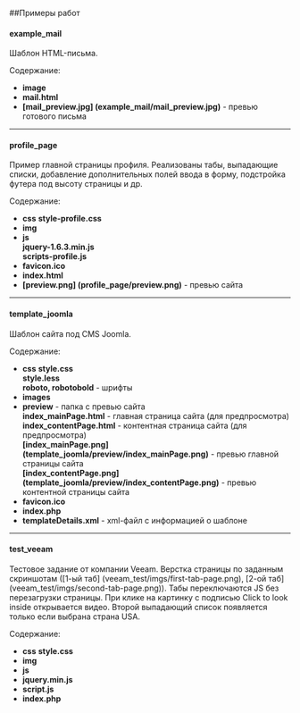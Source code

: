 ##Примеры работ
#### example_mail

Шаблон HTML-письма.

Содержание:

* **image**
* **mail.html**
* **[mail_preview.jpg] (example_mail/mail_preview.jpg)** - превью готового письма

-----------------------------------

#### profile_page
Пример главной страницы профиля. Реализованы табы, выпадающие списки, добавление дополнительных полей ввода в форму, подстройка футера под высоту страницы и др.

Содержание:

* **css** 
    **style-profile.css** 
* **img**
* **js**  
   **jquery-1.6.3.min.js**   
   **scripts-profile.js**  
* **favicon.ico**
* **index.html**
* **[preview.png] (profile_page/preview.png)** - превью сайта 

-----------------------------------

#### template_joomla
Шаблон сайта под CMS Joomla.

Содержание:

* **css** 
    **style.css**  
    **style.less**  
    **roboto, robotobold** - шрифты   
* **images**
* **preview** - папка с превью сайта   
   **index_mainPage.html** - главная страница сайта (для предпросмотра)   
   **index_contentPage.html** - контентная страница сайта (для предпросмотра)   
   **[index_mainPage.png] (template_joomla/preview/index_mainPage.png)** - превью главной страницы сайта   
   **[index_contentPage.png] (template_joomla/preview/index_contentPage.png)** - превью контентной страницы сайта   
* **favicon.ico**
* **index.php**
* **templateDetails.xml** - xml-файл с информацией о шаблоне

-----------------------------------

#### test_veeam
Тестовое задание от компании Veeam. Верстка страницы по заданным скриншотам ([1-ый таб] (veeam_test/imgs/first-tab-page.png), [2-ой таб] (veeam_test/imgs/second-tab-page.png)). Табы переключаются JS без перезагрузки страницы. При клике на картинку с подписью Click to look inside открывается видео. Второй выпадающий список появляется только если выбрана страна USA.

Содержание:

* **css**
    **style.css** 
* **img**
* **js** 
*   **jquery.min.js**
*   **script.js**
* **index.php**
